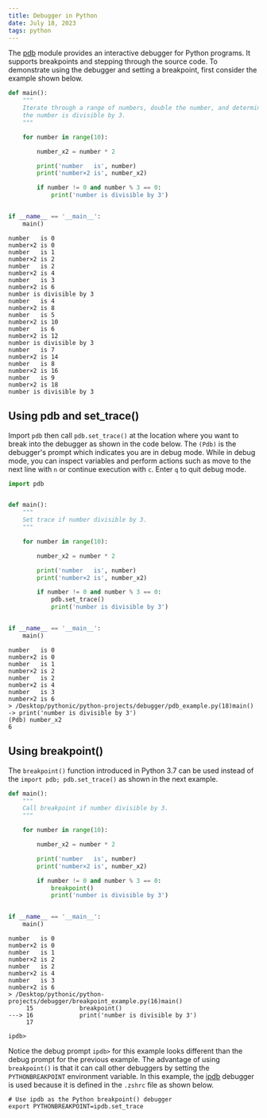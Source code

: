 ```yaml
---
title: Debugger in Python
date: July 18, 2023
tags: python
---
```


The [pdb](https://docs.python.org/3/library/pdb.html) module provides an interactive debugger for Python programs. It supports breakpoints and stepping through the source code. To demonstrate using the debugger and setting a breakpoint, first consider the example shown below.

```python
def main():
    """
    Iterate through a range of numbers, double the number, and determine if
    the number is divisible by 3.
    """

    for number in range(10):

        number_x2 = number * 2

        print('number   is', number)
        print('number×2 is', number_x2)

        if number != 0 and number % 3 == 0:
            print('number is divisible by 3')


if __name__ == '__main__':
    main()

```

```text
number   is 0
number×2 is 0
number   is 1
number×2 is 2
number   is 2
number×2 is 4
number   is 3
number×2 is 6
number is divisible by 3
number   is 4
number×2 is 8
number   is 5
number×2 is 10
number   is 6
number×2 is 12
number is divisible by 3
number   is 7
number×2 is 14
number   is 8
number×2 is 16
number   is 9
number×2 is 18
number is divisible by 3
```

## Using pdb and set_trace()

Import `pdb` then call `pdb.set_trace()` at the location where you want to break into the debugger as shown in the code below. The `(Pdb)` is the debugger's prompt which indicates you are in debug mode. While in debug mode, you can inspect variables and perform actions such as move to the next line with `n` or continue execution with `c`. Enter `q` to quit debug mode.

```python
import pdb


def main():
    """
    Set trace if number divisible by 3.
    """

    for number in range(10):

        number_x2 = number * 2

        print('number   is', number)
        print('number×2 is', number_x2)

        if number != 0 and number % 3 == 0:
            pdb.set_trace()
            print('number is divisible by 3')


if __name__ == '__main__':
    main()
```

```text
number   is 0
number×2 is 0
number   is 1
number×2 is 2
number   is 2
number×2 is 4
number   is 3
number×2 is 6
> /Desktop/pythonic/python-projects/debugger/pdb_example.py(18)main()
-> print('number is divisible by 3')
(Pdb) number_x2
6
```

## Using breakpoint()

The `breakpoint()` function introduced in Python 3.7 can be used instead of the `import pdb; pdb.set_trace()` as shown in the next example.

```python
def main():
    """
    Call breakpoint if number divisible by 3.
    """

    for number in range(10):

        number_x2 = number * 2

        print('number   is', number)
        print('number×2 is', number_x2)

        if number != 0 and number % 3 == 0:
            breakpoint()
            print('number is divisible by 3')


if __name__ == '__main__':
    main()
```

```text
number   is 0
number×2 is 0
number   is 1
number×2 is 2
number   is 2
number×2 is 4
number   is 3
number×2 is 6
> /Desktop/pythonic/python-projects/debugger/breakpoint_example.py(16)main()
     15             breakpoint()
---> 16             print('number is divisible by 3')
     17

ipdb>
```

Notice the debug prompt `ipdb>` for this example looks different than the debug prompt for the previous example. The advantage of using `breakpoint()` is that it can call other debuggers by setting the `PYTHONBREAKPOINT` environment variable. In this example, the [ipdb](https://github.com/gotcha/ipdb) debugger is used because it is defined in the `.zshrc` file as shown below.

```text
# Use ipdb as the Python breakpoint() debugger
export PYTHONBREAKPOINT=ipdb.set_trace
```
